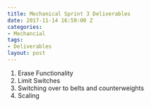 ```yaml
---
title: Mechanical Sprint 3 Deliverables
date: 2017-11-14 16:59:00 Z
categories:
- Mechancial
tags:
- Deliverables
layout: post
---
```


1. Erase Functionality
2. Limit Switches
3. Switching over to belts and counterweights
4. Scaling
